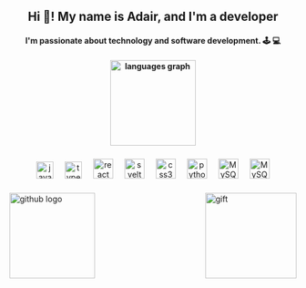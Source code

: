 <h2 align="center">Hi 👋! My name is Adair, and I'm a developer </h2>

<h4  align="center" >I'm passionate about technology and software development. 🕹️ 💻 <h4>

<div align="center">
  <img src="https://github-readme-stats.vercel.app/api/top-langs?username=adayair25&locale=en&hide_title=false&layout=compact&card_width=320&langs_count=5&theme=dracula&hide_border=false" height="150" alt="languages graph"  />
</div>

###

<div align="center">
  <img src="https://cdn.jsdelivr.net/gh/devicons/devicon/icons/javascript/javascript-original.svg" height="30" alt="javascript logo"  />
  <img width="12" />
  <img src="https://cdn.jsdelivr.net/gh/devicons/devicon/icons/typescript/typescript-original.svg" height="30" alt="typescript logo"  />
  <img width="12" />
  <img src="https://cdn.jsdelivr.net/gh/devicons/devicon/icons/react/react-original.svg" height="35" alt="react logo"  />
  <img width="12" />
  <img src="https://www.svgrepo.com/show/374109/svelte.svg" height="35" alt="svelte logo"  />
  <img width="12" />
  <img src="https://www.svgrepo.com/show/373446/astro.svg" height="35" alt="css3 logo"  />
  <img width="12" />
  <img src="https://cdn.jsdelivr.net/gh/devicons/devicon/icons/python/python-original.svg" height="35" alt="python logo"  />
  <img width="12" />
  <img src="https://www.svgrepo.com/show/373848/mysql.svg" height="35" alt="MySQL logo"  />
  <img width="12" />
  <img src="https://www.svgrepo.com/show/378789/deno.svg" height="35" alt="MySQL logo"  />
</div>

###

<img align="right" height="150" width="160" src='public/giphy.gif' alt="gift"/>

###

<div align="left">
  <img src="https://socialify.git.ci/adayair25/adayair25/image?description=1&descriptionEditable=&font=Rokkitt&language=1&name=1&pattern=Circuit%20Board&theme=Dark" height="150" alt="github logo"  />

  <!---<img src="https://img.shields.io/static/v1?message=Instagram&logo=instagram&label=&color=E4405F&logoColor=white&labelColor=&style=for-the-badge" height="35" alt="instagram logo"  />
  <img src="https://img.shields.io/static/v1?message=Twitch&logo=twitch&label=&color=9146FF&logoColor=white&labelColor=&style=for-the-badge" height="35" alt="twitch logo"  />
  <img src="https://img.shields.io/static/v1?message=Discord&logo=discord&label=&color=7289DA&logoColor=white&labelColor=&style=for-the-badge" height="35" alt="discord logo"  />
  <img src="https://img.shields.io/static/v1?message=Gmail&logo=gmail&label=&color=D14836&logoColor=white&labelColor=&style=for-the-badge" height="35" alt="gmail logo"  />
  <img src="https://img.shields.io/static/v1?message=LinkedIn&logo=linkedin&label=&color=0077B5&logoColor=white&labelColor=&style=for-the-badge" height="35" alt="linkedin logo"  />
</div> -->

###

<br clear="both">

###
